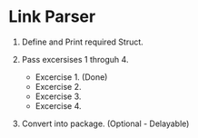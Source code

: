 # Link Parser

 1. Define and Print required Struct.
 2. Pass excersises 1 throguh 4.
	* Excercise 1. (Done)
	* Excercise 2.
	* Excercise 3.
	* Excercise 4.

 3. Convert into package. (Optional - Delayable)











